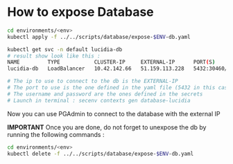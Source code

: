 # How to expose Database

```bash
cd environments/<env>
kubectl apply -f ../../scripts/database/expose-$ENV-db.yaml

kubectl get svc -n default lucidia-db
# result show look like this :
NAME         TYPE           CLUSTER-IP     EXTERNAL-IP      PORT(S)          AGE
lucidia-db   LoadBalancer   10.42.142.66   51.159.113.228   5432:30460/TCP   26s

# The ip to use to connect to the db is the EXTERNAL-IP
# The port to use is the one defined in the yaml file (5432 in this case)
# The username and password are the ones defined in the secrets
# Launch in terminal : secenv contexts gen database-lucidia
```

Now you can use PGAdmin to connect to the database with the external IP

**IMPORTANT**
Once you are done, do not forget to unexpose the db by running the following commands :
```bash
cd environments/<env>
kubectl delete -f ../../scripts/database/expose-$ENV-db.yaml
```
